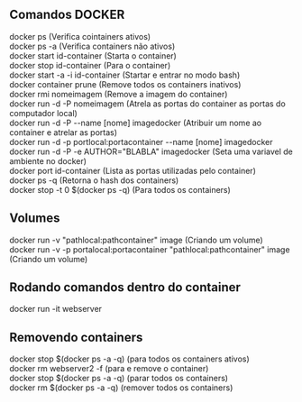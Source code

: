 ## Comandos DOCKER
docker ps (Verifica cointainers ativos)    
docker ps -a (Verifica containers não ativos)    
docker start id-container (Starta o container)   
docker stop id-container (Para o container)   
docker start -a -i id-container (Startar e entrar no modo bash)    
docker container prune (Remove todos os containers inativos)  
docker rmi nomeimagem (Remove a imagem do container)  
docker run -d -P nomeimagem (Atrela as portas do container as portas do computador local)  
docker run -d -P --name [nome] imagedocker (Atribuir um nome ao container e atrelar as portas)    
docker run -d -p portlocal:portacontainer --name [nome] imagedocker   
docker run -d -P -e AUTHOR="BLABLA" imagedocker (Seta uma variavel de ambiente no docker)      
docker port id-container (Lista as portas utilizadas pelo container)  
docker ps -q (Retorna o hash dos containers)  
docker stop -t 0 $(docker ps -q) (Para todos os containers)    

## Volumes
docker run -v "pathlocal:pathcontainer" image (Criando um volume)  
docker run -v -p portalocal:portacontainer "pathlocal:pathcontainer" image (Criando um volume)    

## Rodando comandos dentro do container  
docker run -it webserver  

## Removendo containers
docker stop $(docker ps -a -q) (para todos os containers ativos)    
docker rm webserver2 -f (para e remove o container)    
docker stop $(docker ps -a -q) (parar todos os containers)  
docker rm $(docker ps -a -q) (remover todos os containers)  

